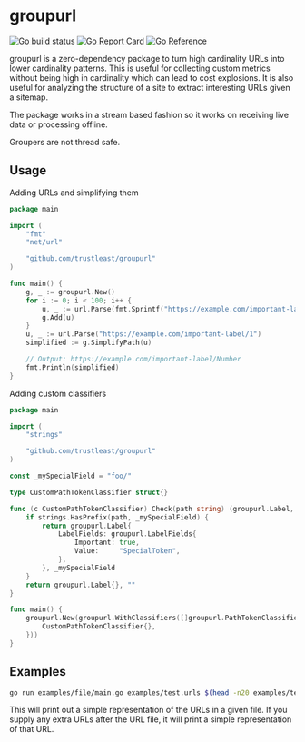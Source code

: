 # groupurl

[![Go build status](https://github.com/trustleast/groupurl/actions/workflows/go.yml/badge.svg?branch=main)](https://github.com/trustleast/groupurl/actions/workflows/go.yml) [![Go Report Card](https://goreportcard.com/badge/github.com/trustleast/groupurl)](https://goreportcard.com/report/github.com/trustleast/groupurl) [![Go Reference](https://pkg.go.dev/badge/github.com/trustleast/groupurl.svg)](https://pkg.go.dev/github.com/trustleast/groupurl)

groupurl is a zero-dependency package to turn high cardinality URLs into lower cardinality patterns.
This is useful for collecting custom metrics without being high in cardinality which can lead to cost explosions.
It is also useful for analyzing the structure of a site to extract interesting URLs given a sitemap.

The package works in a stream based fashion so it works on receiving live data or processing offline.

Groupers are not thread safe.

## Usage

Adding URLs and simplifying them
```go
package main

import (
	"fmt"
	"net/url"

	"github.com/trustleast/groupurl"
)

func main() {
	g, _ := groupurl.New()
	for i := 0; i < 100; i++ {
		u, _ := url.Parse(fmt.Sprintf("https://example.com/important-label/%d", i))
		g.Add(u)
	}
	u, _ := url.Parse("https://example.com/important-label/1")
	simplified := g.SimplifyPath(u)

	// Output: https://example.com/important-label/Number
	fmt.Println(simplified)
}
```

Adding custom classifiers
```go
package main

import (
	"strings"

	"github.com/trustleast/groupurl"
)

const _mySpecialField = "foo/"

type CustomPathTokenClassifier struct{}

func (c CustomPathTokenClassifier) Check(path string) (groupurl.Label, string) {
	if strings.HasPrefix(path, _mySpecialField) {
		return groupurl.Label{
			LabelFields: groupurl.LabelFields{
				Important: true,
				Value:     "SpecialToken",
			},
		}, _mySpecialField
	}
	return groupurl.Label{}, ""
}

func main() {
	groupurl.New(groupurl.WithClassifiers([]groupurl.PathTokenClassifier{
		CustomPathTokenClassifier{},
	}))
}
```

## Examples

```bash
go run examples/file/main.go examples/test.urls $(head -n20 examples/test.urls)
```

This will print out a simple representation of the URLs in a given file.
If you supply any extra URLs after the URL file, it will print a simple representation of that URL.
